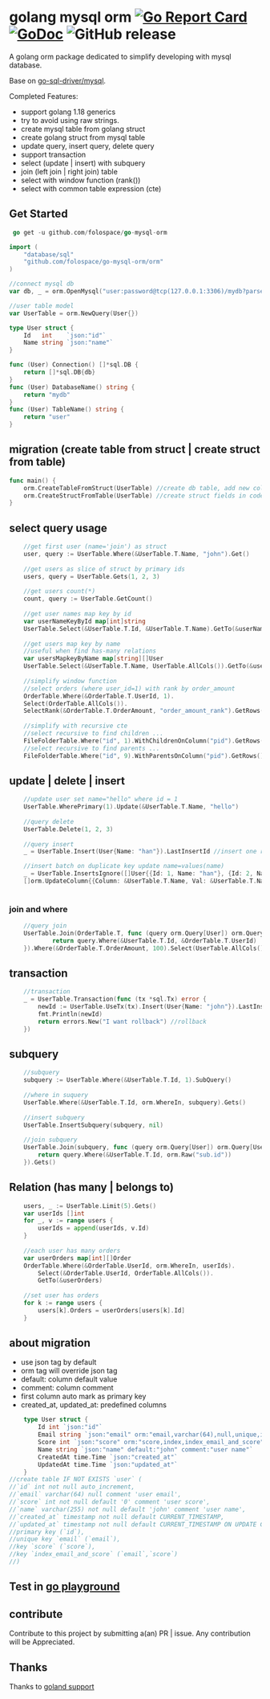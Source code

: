 # golang mysql orm [![Go Report Card](https://goreportcard.com/badge/github.com/beatlabs/harvester)](https://goreportcard.com/report/github.com/folospace/go-mysql-orm) [![GoDoc](https://godoc.org/github.com/folospace/go-mysql-orm?status.svg)](https://godoc.org/github.com/folospace/go-mysql-orm) ![GitHub release](https://img.shields.io/github/v/release/folospace/go-mysql-orm.svg)

A golang orm package dedicated to simplify developing with mysql database.

Base on [go-sql-driver/mysql](https://github.com/go-sql-driver/mysql).

Completed Features:
- support golang 1.18 generics
- try to avoid using raw strings.
- create mysql table from golang struct
- create golang struct from mysql table
- update query, insert query, delete query
- support transaction
- select (update | insert) with subquery
- join (left join | right join) table
- select with window function (rank())
- select with common table expression (cte)

## Get Started
```go
 go get -u github.com/folospace/go-mysql-orm
```
```go
import (
    "database/sql"
    "github.com/folospace/go-mysql-orm/orm"
)

//connect mysql db
var db, _ = orm.OpenMysql("user:password@tcp(127.0.0.1:3306)/mydb?parseTime=true&charset=utf8mb4&loc=Asia%2FShanghai")

//user table model
var UserTable = orm.NewQuery(User{})

type User struct {
    Id   int    `json:"id"`
    Name string `json:"name"`
}

func (User) Connection() []*sql.DB {
    return []*sql.DB{db}
}
func (User) DatabaseName() string {
    return "mydb"
}
func (User) TableName() string {
    return "user"
}
```

## migration (create table from struct | create struct from table)

```go
func main() {
    orm.CreateTableFromStruct(UserTable) //create db table, add new columns if table already exist.
    orm.CreateStructFromTable(UserTable) //create struct fields in code
}        
```

## select query usage

```go
    //get first user (name='join') as struct
    user, query := UserTable.Where(&UserTable.T.Name, "john").Get()
    
    //get users as slice of struct by primary ids
    users, query = UserTable.Gets(1, 2, 3)
    
    //get users count(*)
    count, query := UserTable.GetCount()
    
    //get user names map key by id
    var userNameKeyById map[int]string
    UserTable.Select(&UserTable.T.Id, &UserTable.T.Name).GetTo(&userNameKeyById)
    
    //get users map key by name
    //useful when find has-many relations
    var usersMapkeyByName map[string][]User
    UserTable.Select(&UserTable.T.Name, UserTable.AllCols()).GetTo(&usersMapkeyByName)
    
    //simplify window function
    //select orders (where user_id=1) with rank by order_amount
    OrderTable.Where(&OrderTable.T.UserId, 1).
    Select(OrderTable.AllCols()).
    SelectRank(&OrderTable.T.OrderAmount, "order_amount_rank").GetRows()
    
    //simplify with recursive cte
    //select recursive to find children ...
    FileFolderTable.Where("id", 1).WithChildrenOnColumn("pid").GetRows()
    //select recursive to find parents ...
    FileFolderTable.Where("id", 9).WithParentsOnColumn("pid").GetRows()
```

## update | delete | insert

```go
    //update user set name="hello" where id = 1
    UserTable.WherePrimary(1).Update(&UserTable.T.Name, "hello")
    
    //query delete
    UserTable.Delete(1, 2, 3)
    
    //query insert
    _ = UserTable.Insert(User{Name: "han"}).LastInsertId //insert one row and get id

    //insert batch on duplicate key update name=values(name)
    _ = UserTable.InsertsIgnore([]User{{Id: 1, Name: "han"}, {Id: 2, Name: "jen"}},
    []orm.UpdateColumn{{Column: &UserTable.T.Name, Val: &UserTable.T.Name}})
    
```

### join and where

```go
    //query join 
    UserTable.Join(OrderTable.T, func (query orm.Query[User]) orm.Query[User] {
            return query.Where(&UserTable.T.Id, &OrderTable.T.UserId)
    }).Where(&OrderTable.T.OrderAmount, 100).Select(UserTable.AllCols()).Gets()
```

## transaction

```go
    //transaction
    _ = UserTable.Transaction(func (tx *sql.Tx) error {
        newId := UserTable.UseTx(tx).Insert(User{Name: "john"}).LastInsertId //insert
        fmt.Println(newId)
        return errors.New("I want rollback") //rollback
    })
```

## subquery

```go
    //subquery
    subquery := UserTable.Where(&UserTable.T.Id, 1).SubQuery()
    
    //where in suquery
    UserTable.Where(&UserTable.T.Id, orm.WhereIn, subquery).Gets()
    
    //insert subquery
    UserTable.InsertSubquery(subquery, nil)
    
    //join subquery
    UserTable.Join(subquery, func (query orm.Query[User]) orm.Query[User] {
        return query.Where(&UserTable.T.Id, orm.Raw("sub.id"))
    }).Gets()
```

## Relation (has many | belongs to)

```go
    users, _ := UserTable.Limit(5).Gets()
    var userIds []int
    for _, v := range users {
        userIds = append(userIds, v.Id)
    }
    
    //each user has many orders
    var userOrders map[int][]Order
    OrderTable.Where(&OrderTable.UserId, orm.WhereIn, userIds).
        Select(&OrderTable.UserId, OrderTable.AllCols()).
        GetTo(&userOrders)
    
    //set user has orders
    for k := range users {
        users[k].Orders = userOrders[users[k].Id]
    }
```

## about migration

- use json tag by default
- orm tag will override json tag
- default: column default value
- comment: column comment
- first column auto mark as primary key
- created_at, updated_at: predefined columns

```go
    type User struct {
        Id int `json:"id"`
        Email string `json:"email" orm:"email,varchar(64),null,unique,index_email_and_score" comment:"user email"`
        Score int `json:"score" orm:"score,index,index_email_and_score" comment:"user score"`
        Name string `json:"name" default:"john" comment:"user name"`
        CreatedAt time.Time `json:"created_at"`
        UpdatedAt time.Time `json:"updated_at"`
    }
//create table IF NOT EXISTS `user` (
//`id` int not null auto_increment,
//`email` varchar(64) null comment 'user email',
//`score` int not null default '0' comment 'user score',
//`name` varchar(255) not null default 'john' comment 'user name',
//`created_at` timestamp not null default CURRENT_TIMESTAMP,
//`updated_at` timestamp not null default CURRENT_TIMESTAMP ON UPDATE CURRENT_TIMESTAMP,
//primary key (`id`),
//unique key `email` (`email`),
//key `score` (`score`),
//key `index_email_and_score` (`email`,`score`)
//) 
```

## Test in [go playground](https://go.dev/play/p/n10KoZ15EwW)

## contribute

Contribute to this project by submitting a(an) PR | issue. Any contribution will be Appreciated.

## Thanks

Thanks to [goland support](https://jb.gg/OpenSourceSupport)